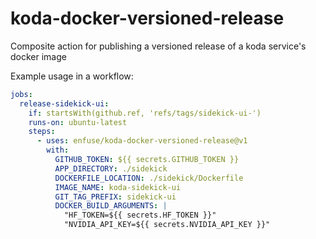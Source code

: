 # koda-docker-versioned-release
Composite action for publishing a versioned release of a koda service's docker image



Example usage in a workflow:
```yml
jobs:
  release-sidekick-ui:
    if: startsWith(github.ref, 'refs/tags/sidekick-ui-')
    runs-on: ubuntu-latest
    steps:
      - uses: enfuse/koda-docker-versioned-release@v1
        with:
          GITHUB_TOKEN: ${{ secrets.GITHUB_TOKEN }}
          APP_DIRECTORY: ./sidekick
          DOCKERFILE_LOCATION: ./sidekick/Dockerfile
          IMAGE_NAME: koda-sidekick-ui
          GIT_TAG_PREFIX: sidekick-ui
          DOCKER_BUILD_ARGUMENTS: |
            "HF_TOKEN=${{ secrets.HF_TOKEN }}"
            "NVIDIA_API_KEY=${{ secrets.NVIDIA_API_KEY }}"
```
